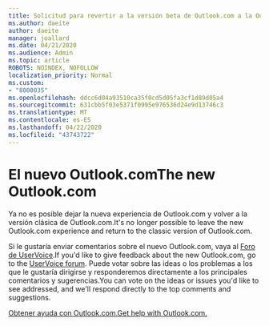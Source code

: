 ```yaml
---
title: Solicitud para revertir a la versión beta de Outlook.com a la Outlook.com clásica
ms.author: daeite
author: daeite
manager: joallard
ms.date: 04/21/2020
ms.audience: Admin
ms.topic: article
ROBOTS: NOINDEX, NOFOLLOW
localization_priority: Normal
ms.custom:
- "8000035"
ms.openlocfilehash: ddcc6d04a93510ca35f0cd5d05fa3cf1d89d05a4
ms.sourcegitcommit: 631cbb5f03e5371f0995e976536d24e9d13746c3
ms.translationtype: MT
ms.contentlocale: es-ES
ms.lasthandoff: 04/22/2020
ms.locfileid: "43743722"
---
```

# <a name="the-new-outlookcom"></a><span data-ttu-id="bb803-102">El nuevo Outlook.com</span><span class="sxs-lookup"><span data-stu-id="bb803-102">The new Outlook.com</span></span>

<span data-ttu-id="bb803-103">Ya no es posible dejar la nueva experiencia de Outlook.com y volver a la versión clásica de Outlook.com.</span><span class="sxs-lookup"><span data-stu-id="bb803-103">It's no longer possible to leave the new Outlook.com experience and return to the classic version of Outlook.com.</span></span>

<span data-ttu-id="bb803-104">Si le gustaría enviar comentarios sobre el nuevo Outlook.com, vaya al [Foro de UserVoice](https://go.microsoft.com/fwlink/p/?linkid=851599).</span><span class="sxs-lookup"><span data-stu-id="bb803-104">If you'd like to give feedback about the new Outlook.com, go to the [UserVoice forum](https://go.microsoft.com/fwlink/p/?linkid=851599).</span></span> <span data-ttu-id="bb803-105">Puede votar sobre las ideas o los problemas a los que le gustaría dirigirse y responderemos directamente a los principales comentarios y sugerencias.</span><span class="sxs-lookup"><span data-stu-id="bb803-105">You can vote on the ideas or issues you'd like to see addressed, and we'll respond directly to the top comments and suggestions.</span></span>

[<span data-ttu-id="bb803-106">Obtener ayuda con Outlook.com.</span><span class="sxs-lookup"><span data-stu-id="bb803-106">Get help with Outlook.com.</span></span>](https://support.office.com/article/40676ad0-c831-45ac-a023-5be633be798d?wt.mc_id=Office_Outlook_com_Alchemy)